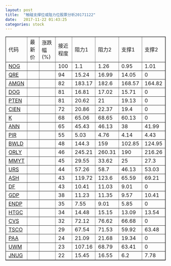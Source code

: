 ```yaml
---
layout: post
title:  "触碰支撑位或阻力位股票分析20171122"
date:   2017-11-22 01:43:25
categories: stock
---
```

<script type="text/javascript">
var stockList = []
stockList.push('gb_nog');
stockList.push('gb_qre');
stockList.push('gb_amgn');
stockList.push('gb_dog');
stockList.push('gb_pten');
stockList.push('gb_cien');
stockList.push('gb_k');
stockList.push('gb_ann');
stockList.push('gb_pir');
stockList.push('gb_bwld');
stockList.push('gb_orly');
stockList.push('gb_mmyt');
stockList.push('gb_urs');
stockList.push('gb_ash');
stockList.push('gb_df');
stockList.push('gb_gdp');
stockList.push('gb_endp');
stockList.push('gb_htgc');
stockList.push('gb_cvs');
stockList.push('gb_tsco');
stockList.push('gb_paa');
stockList.push('gb_uwm');
stockList.push('gb_jnug');
</script>
<table border="1">
 <tr>
 <td>代码</td>
 <td>最新价</td>
 <td>涨跌幅(%)</td>
 <td>接近程度</td>
 <td>阻力1</td>
 <td>阻力2</td>
 <td>支撑1</td>
 <td>支撑2</td>
</tr>
  <tr id="nog" class="green">
  <td><a href="http://stock.finance.sina.com.cn/usstock/quotes/NOG.html" target="_blank">NOG</a></td><td></td><td></td><td>100</td><td>1.1</td><td>1.26</td><td>0.95</td><td>1.01</td></tr>
  <tr id="qre" class="red">
  <td><a href="http://stock.finance.sina.com.cn/usstock/quotes/QRE.html" target="_blank">QRE</a></td><td></td><td></td><td>94</td><td>15.24</td><td>16.99</td><td>14.05</td><td>0</td></tr>
  <tr id="amgn" class="green">
  <td><a href="http://stock.finance.sina.com.cn/usstock/quotes/AMGN.html" target="_blank">AMGN</a></td><td></td><td></td><td>82</td><td>183.17</td><td>182.6</td><td>168.57</td><td>164.82</td></tr>
  <tr id="dog" class="green">
  <td><a href="http://stock.finance.sina.com.cn/usstock/quotes/DOG.html" target="_blank">DOG</a></td><td></td><td></td><td>81</td><td>16.81</td><td>17.02</td><td>15.71</td><td>0</td></tr>
  <tr id="pten" class="red">
  <td><a href="http://stock.finance.sina.com.cn/usstock/quotes/PTEN.html" target="_blank">PTEN</a></td><td></td><td></td><td>81</td><td>20.62</td><td>21</td><td>19.13</td><td>0</td></tr>
  <tr id="cien" class="red">
  <td><a href="http://stock.finance.sina.com.cn/usstock/quotes/CIEN.html" target="_blank">CIEN</a></td><td></td><td></td><td>72</td><td>20.86</td><td>22.37</td><td>19.4</td><td>0</td></tr>
  <tr id="k" class="red">
  <td><a href="http://stock.finance.sina.com.cn/usstock/quotes/K.html" target="_blank">K</a></td><td></td><td></td><td>68</td><td>65.06</td><td>68.65</td><td>60.13</td><td>0</td></tr>
  <tr id="ann" class="red">
  <td><a href="http://stock.finance.sina.com.cn/usstock/quotes/ANN.html" target="_blank">ANN</a></td><td></td><td></td><td>65</td><td>45.43</td><td>46.13</td><td>38</td><td>41.99</td></tr>
  <tr id="pir" class="green">
  <td><a href="http://stock.finance.sina.com.cn/usstock/quotes/PIR.html" target="_blank">PIR</a></td><td></td><td></td><td>55</td><td>5.03</td><td>4.76</td><td>4.14</td><td>4.43</td></tr>
  <tr id="bwld" class="red">
  <td><a href="http://stock.finance.sina.com.cn/usstock/quotes/BWLD.html" target="_blank">BWLD</a></td><td></td><td></td><td>48</td><td>144.3</td><td>159</td><td>102.85</td><td>124.95</td></tr>
  <tr id="orly" class="green">
  <td><a href="http://stock.finance.sina.com.cn/usstock/quotes/ORLY.html" target="_blank">ORLY</a></td><td></td><td></td><td>46</td><td>245.21</td><td>260.31</td><td>190</td><td>216.26</td></tr>
  <tr id="mmyt" class="green">
  <td><a href="http://stock.finance.sina.com.cn/usstock/quotes/MMYT.html" target="_blank">MMYT</a></td><td></td><td></td><td>45</td><td>29.55</td><td>33.62</td><td>25</td><td>27.3</td></tr>
  <tr id="urs" class="green">
  <td><a href="http://stock.finance.sina.com.cn/usstock/quotes/URS.html" target="_blank">URS</a></td><td></td><td></td><td>44</td><td>57.26</td><td>58.7</td><td>46.13</td><td>53.03</td></tr>
  <tr id="ash" class="green">
  <td><a href="http://stock.finance.sina.com.cn/usstock/quotes/ASH.html" target="_blank">ASH</a></td><td></td><td></td><td>43</td><td>119.72</td><td>123.6</td><td>65.59</td><td>69.21</td></tr>
  <tr id="df" class="red">
  <td><a href="http://stock.finance.sina.com.cn/usstock/quotes/DF.html" target="_blank">DF</a></td><td></td><td></td><td>43</td><td>10.41</td><td>11.03</td><td>9.01</td><td>0</td></tr>
  <tr id="gdp" class="red">
  <td><a href="http://stock.finance.sina.com.cn/usstock/quotes/GDP.html" target="_blank">GDP</a></td><td></td><td></td><td>38</td><td>11.23</td><td>11.35</td><td>9.57</td><td>10.41</td></tr>
  <tr id="endp" class="green">
  <td><a href="http://stock.finance.sina.com.cn/usstock/quotes/ENDP.html" target="_blank">ENDP</a></td><td></td><td></td><td>35</td><td>7.55</td><td>9.01</td><td>5.85</td><td>0</td></tr>
  <tr id="htgc" class="green">
  <td><a href="http://stock.finance.sina.com.cn/usstock/quotes/HTGC.html" target="_blank">HTGC</a></td><td></td><td></td><td>34</td><td>14.48</td><td>15.15</td><td>13.09</td><td>13.54</td></tr>
  <tr id="cvs" class="red">
  <td><a href="http://stock.finance.sina.com.cn/usstock/quotes/CVS.html" target="_blank">CVS</a></td><td></td><td></td><td>32</td><td>72.12</td><td>76.62</td><td>66.68</td><td>0</td></tr>
  <tr id="tsco" class="green">
  <td><a href="http://stock.finance.sina.com.cn/usstock/quotes/TSCO.html" target="_blank">TSCO</a></td><td></td><td></td><td>29</td><td>67.54</td><td>71.53</td><td>59.92</td><td>63.48</td></tr>
  <tr id="paa" class="green">
  <td><a href="http://stock.finance.sina.com.cn/usstock/quotes/PAA.html" target="_blank">PAA</a></td><td></td><td></td><td>24</td><td>21.09</td><td>21.68</td><td>19.34</td><td>0</td></tr>
  <tr id="uwm" class="green">
  <td><a href="http://stock.finance.sina.com.cn/usstock/quotes/UWM.html" target="_blank">UWM</a></td><td></td><td></td><td>23</td><td>107.16</td><td>68.79</td><td>63.41</td><td>0</td></tr>
  <tr id="jnug" class="red">
  <td><a href="http://stock.finance.sina.com.cn/usstock/quotes/JNUG.html" target="_blank">JNUG</a></td><td></td><td></td><td>22</td><td>15.45</td><td>16.55</td><td>6.2</td><td>7.78</td></tr>
</table>
